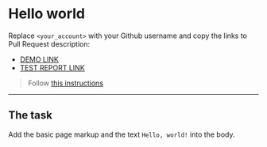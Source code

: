 # Hello world
Replace `<your_account>` with your Github username and copy the links to Pull Request description:
- [DEMO LINK](https://Nyaroslav.github.io/layout_hello-world/)
- [TEST REPORT LINK](https://Nyaroslavgithub.io/layout_hello-world/report/html_report/)

> Follow [this instructions](https://mate-academy.github.io/layout_task-guideline/#how-to-solve-the-layout-tasks-on-github)
___

## The task 
Add the basic page markup and the text `Hello, world!` into the body.
